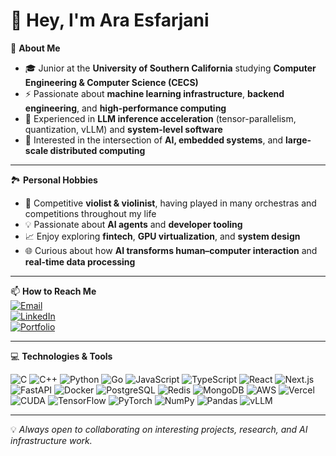 # 👋 Hey, I'm Ara Esfarjani

💫 **About Me**  
- 🎓 Junior at the **University of Southern California** studying **Computer Engineering & Computer Science (CECS)**  
- ⚡ Passionate about **machine learning infrastructure**, **backend engineering**, and **high-performance computing**  
- 🚀 Experienced in **LLM inference acceleration** (tensor-parallelism, quantization, vLLM) and **system-level software**  
- 🔬 Interested in the intersection of **AI, embedded systems**, and **large-scale distributed computing**  

---

🏞️ **Personal Hobbies**  
- 🎻 Competitive **violist & violinist**, having played in many orchestras and competitions throughout my life
- 💡 Passionate about **AI agents** and **developer tooling**  
- 📈 Enjoy exploring **fintech**, **GPU virtualization**, and **system design**  
- 🌐 Curious about how **AI transforms human–computer interaction** and **real-time data processing**  

---

📫 **How to Reach Me**  
[![Email](https://img.shields.io/badge/Email-ara.esfarjani%40gmail.com-red?style=flat&logo=gmail)](mailto:ara.esfarjani@gmail.com)  
[![LinkedIn](https://img.shields.io/badge/LinkedIn-Ara%20Esfarjani-blue?style=flat&logo=linkedin)](https://linkedin.com/in/ara-esfarjani)  
[![Portfolio](https://img.shields.io/badge/Portfolio-Coming%20Soon-orange?style=flat&logo=firefox)](#)  

---

💻 **Technologies & Tools**  

![C](https://img.shields.io/badge/C-00599C?style=flat&logo=c&logoColor=white)
![C++](https://img.shields.io/badge/C++-00599C?style=flat&logo=cplusplus&logoColor=white)
![Python](https://img.shields.io/badge/Python-3776AB?style=flat&logo=python&logoColor=white)
![Go](https://img.shields.io/badge/Go-00ADD8?style=flat&logo=go&logoColor=white)
![JavaScript](https://img.shields.io/badge/JavaScript-F7DF1E?style=flat&logo=javascript&logoColor=black)
![TypeScript](https://img.shields.io/badge/TypeScript-3178C6?style=flat&logo=typescript&logoColor=white)
![React](https://img.shields.io/badge/React-20232A?style=flat&logo=react&logoColor=61DAFB)
![Next.js](https://img.shields.io/badge/Next.js-000000?style=flat&logo=nextdotjs&logoColor=white)
![FastAPI](https://img.shields.io/badge/FastAPI-009688?style=flat&logo=fastapi&logoColor=white)
![Docker](https://img.shields.io/badge/Docker-2496ED?style=flat&logo=docker&logoColor=white)
![PostgreSQL](https://img.shields.io/badge/PostgreSQL-336791?style=flat&logo=postgresql&logoColor=white)
![Redis](https://img.shields.io/badge/Redis-DC382D?style=flat&logo=redis&logoColor=white)
![MongoDB](https://img.shields.io/badge/MongoDB-47A248?style=flat&logo=mongodb&logoColor=white)
![AWS](https://img.shields.io/badge/AWS-232F3E?style=flat&logo=amazonaws&logoColor=white)
![Vercel](https://img.shields.io/badge/Vercel-000000?style=flat&logo=vercel&logoColor=white)
![CUDA](https://img.shields.io/badge/CUDA-76B900?style=flat&logo=nvidia&logoColor=white)
![TensorFlow](https://img.shields.io/badge/TensorFlow-FF6F00?style=flat&logo=tensorflow&logoColor=white)
![PyTorch](https://img.shields.io/badge/PyTorch-EE4C2C?style=flat&logo=pytorch&logoColor=white)
![NumPy](https://img.shields.io/badge/NumPy-013243?style=flat&logo=numpy&logoColor=white)
![Pandas](https://img.shields.io/badge/Pandas-150458?style=flat&logo=pandas&logoColor=white)
![vLLM](https://img.shields.io/badge/vLLM-2E3A59?style=flat&logo=ai&logoColor=white)

---

💡 *Always open to collaborating on interesting projects, research, and AI infrastructure work.*  
